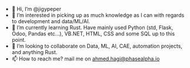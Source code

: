 - 👋 Hi, I’m @jigypeper
- 👀 I’m interested in picking up as much knowledge as I can with regards to development and data/ML/AI.
- 🌱 I’m currently learning Rust. Have mainly used Python (std, Flask, Odoo, Pandas etc...), VB.NET, HTML, CSS and some SQL up to this point.
- 💞️ I’m looking to collaborate on Data, ML, AI, CAE, automation projects, and anything Rust. 
- 📫 How to reach me? mail me on ahmed.hagi@phasealpha.io

<!---
jigypeper/jigypeper is a ✨ special ✨ repository because its `README.md` (this file) appears on your GitHub profile.
You can click the Preview link to take a look at your changes.
--->
